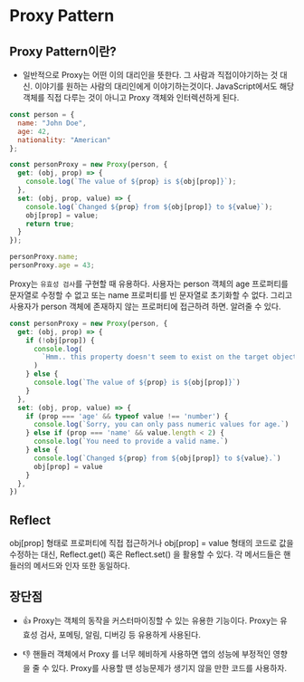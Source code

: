 # Proxy Pattern

## Proxy Pattern이란?

- 일반적으로 Proxy는 어떤 이의 대리인을 뜻한다. 그 사람과 직접이야기하는 것 대신. 이야기를 원하는 사람의 대리인에게 이야기하는것이다. JavaScript에서도 해당 객체를 직접 다루는 것이 아니고 Proxy 객체와 인터렉션하게 된다.

```jsx
const person = {
  name: "John Doe",
  age: 42,
  nationality: "American"
};

const personProxy = new Proxy(person, {
  get: (obj, prop) => {
    console.log(`The value of ${prop} is ${obj[prop]}`);
  },
  set: (obj, prop, value) => {
    console.log(`Changed ${prop} from ${obj[prop]} to ${value}`);
    obj[prop] = value;
    return true;
  }
});

personProxy.name;
personProxy.age = 43;
```

Proxy는 `유효성 검사`를 구현할 때 유용하다. 사용자는 person 객체의 age 프로퍼티를 문자열로 수정할 수 없고 또는 name 프로퍼티를 빈 문자열로 초기화할 수 없다. 그리고 사용자가 person 객체에 존재하지 않는 프로퍼티에 접근하려 하면. 알려줄 수 있다.

```javascript
const personProxy = new Proxy(person, {
  get: (obj, prop) => {
    if (!obj[prop]) {
      console.log(
        `Hmm.. this property doesn't seem to exist on the target object`
      )
    } else {
      console.log(`The value of ${prop} is ${obj[prop]}`)
    }
  },
  set: (obj, prop, value) => {
    if (prop === 'age' && typeof value !== 'number') {
      console.log(`Sorry, you can only pass numeric values for age.`)
    } else if (prop === 'name' && value.length < 2) {
      console.log(`You need to provide a valid name.`)
    } else {
      console.log(`Changed ${prop} from ${obj[prop]} to ${value}.`)
      obj[prop] = value
    }
  },
})
```

## Reflect

obj[prop] 형태로 프로퍼티에 직접 접근하거나 obj[prop] = value 형태의 코드로 값을 수정하는 대신, Reflect.get() 혹은 Reflect.set() 을 활용할 수 있다. 각 메서드들은 핸들러의 메서드와 인자 또한 동일하다.


## 장단점

- 👍 Proxy는 객체의 동작을 커스터마이징할 수 있는 유용한 기능이다. Proxy는 유효성 검사, 포메팅, 알림, 디버깅 등 유용하게 사용된다.

- 👎 핸들러 객체에서 Proxy 를 너무 헤비하게 사용하면 앱의 성능에 부정적인 영향을 줄 수 있다. Proxy를 사용할 땐 성능문제가 생기지 않을 만한 코드를 사용하자.